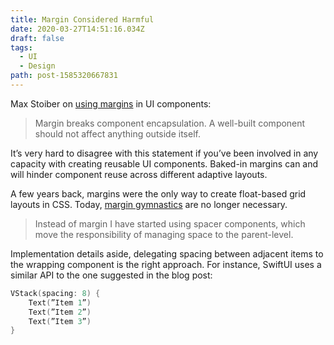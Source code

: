 ```yaml
---
title: Margin Considered Harmful
date: 2020-03-27T14:51:16.034Z
draft: false
tags:
  - UI
  - Design
path: post-1585320667831
---
```

Max Stoiber on [using margins](https://mxstbr.com/thoughts/margin) in UI components:

> Margin breaks component encapsulation. A well-built component should not affect anything outside itself.  

It’s very hard to disagree with this statement if you’ve been involved in any capacity with creating reusable UI components. Baked-in margins can and will hinder component reuse across different adaptive layouts.

A few years back, margins were the only way to create float-based grid layouts in CSS. Today, [margin gymnastics](https://redalemeden.com/microblog/post-1583342143001) are no longer necessary.

> Instead of margin I have started using spacer components, which move the responsibility of managing space to the parent-level.  

Implementation details aside, delegating spacing between adjacent items  to the wrapping component is the right approach. For instance, SwiftUI uses a similar API to the one suggested in the blog post:

```swift
VStack(spacing: 8) {
	Text(”Item 1”)
	Text(”Item 2”)
	Text(”Item 3”)
}
```
